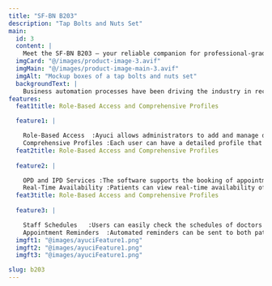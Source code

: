 ```yaml
---
title: "SF-BN B203"
description: "Tap Bolts and Nuts Set"
main:
  id: 3
  content: |
    Meet the SF-BN B203 – your reliable companion for professional-grade fastening. This comprehensive box set comes with a versatile selection of tap bolts and nuts, meticulously crafted to provide the strongest hold for your construction and assembly projects.
  imgCard: "@/images/product-image-3.avif"
  imgMain: "@/images/product-image-main-3.avif"
  imgAlt: "Mockup boxes of a tap bolts and nuts set"
  backgroundText: |
    Business automation processes have been driving the industry in recent years. There are a number of benefits of automation for healthcare mainly. The whole interaction experience between a patient and a doctor becomes smooth and efficient. Developing databases with all medical records and their analysis is a huge step forward in advancing the field. Automated medical record analysis aims at simplifying work for doctors, nurses, and patients while complying with all the standards if appropriately developed.
features:
  feat1title: Role-Based Access and Comprehensive Profiles

  feature1: |

    Role-Based Access  :Ayuci allows administrators to add and manage doctors, nurses, and other hospital employees, assigning specific roles and permissions based on their responsibilities.
    Comprehensive Profiles :Each user can have a detailed profile that includes qualifications, specialties, and contact information, facilitating better communication and coordination among staff.
  feat2title: Role-Based Access and Comprehensive Profiles
  
  feature2: |

    OPD and IPD Services :The software supports the booking of appointments for both outpatient (OPD) and inpatient (IPD) services, making it easier for patients to access care.
    Real-Time Availability :Patients can view real-time availability of doctors and schedule appointments accordingly, reducing wait times and improving patient satisfaction.
  feat3title: Role-Based Access and Comprehensive Profiles
  
  feature3: |

    Staff Schedules   :Users can easily check the schedules of doctors and other staff members, allowing for better planning and resource allocation.
    Appointment Reminders  :Automated reminders can be sent to both patients and staff to minimize missed appointments and ensure timely care.
  imgft1: "@images/ayuciFeature1.png"
  imgft2: "@images/ayuciFeature1.png"
  imgft3: "@images/ayuciFeature1.png"

slug: b203    
---
```

